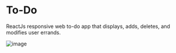 # To-Do
ReactJs responsive web to-do app that displays, adds, deletes, and modifies user errands.

![image](https://user-images.githubusercontent.com/20110148/220149879-db3be169-0008-4abf-898c-cb437d4a1f66.png)
